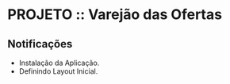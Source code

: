 <h1>PROJETO :: Varejão das Ofertas</h1>
<h2>Notificações</h2>
<ul>
  <li>Instalação da Aplicação.</li>
  <li>Definindo Layout Inicial.</li>
  <!--<li></li>-->
</ul>